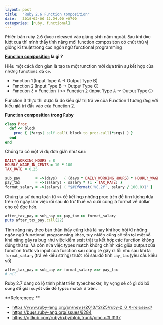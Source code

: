 ```yaml
---
layout: post
title:  "Ruby 2.6 Function Composition"
date:   2019-03-06 23:54:00 +0700
categories: [ruby, functional]
---
```


Phiên bản ruby 2.6 được released vào giáng sinh năm ngoái. Sau khi đọc lướt qua thì mình thấy tính năng mới function composition có chút thú vị giống kĩ thuật trong các ngôn ngữ functional programming

**[Function composition](https://en.wikipedia.org/wiki/Function_composition) là gì ?**

Hiểu một cách đơn giản là tạo ra một function mới dựa trên sự kết hợp của những functions đã có.

- Function 1                                                 (Input Type A -> Output Type B)
- Function 2                                                 (Input Type B -> Output Type C)
- Function 3 = Function 1 >> Function 2 (Input Type A -> Output Type C)

Function 3 thực thi được là do kiểu giá trị trả về của Function 1 tương ứng với kiểu giá trị đầu vào của Function 2.

**Function composition trong Ruby**

```ruby
class Proc
  def << block
    proc { |*args| self.call( block.to_proc.call(*args) ) }
  end
end
```

Chúng ta có một ví dụ đơn giản như sau:

```ruby
DAILY_WORKING_HOURS = 8
HOURLY_WAGE_IN_CENTS = 10 * 100
TAX_RATE = 0.25

sub_pay       = ->(days)   { (days * DAILY_WORKING_HOURS) * HOURLY_WAGE_IN_CENTS }
pay_tax       = ->(salary) { salary * (1 - TAX_RATE) }
format_salary = ->(salary) { "$#{format('%0.2f', salary / 100.0)}" }
```

Chúng ta sử dụng toán tử `>>` để kết hợp những proc trên để tính lương dựa trên số ngày làm việc rồi sau đó trừ thuế và cuối cùng là format về dollar cho dễ đọc hơn.

```ruby
after_tax_pay = sub_pay >> pay_tax >> format_salary
puts after_tax_pay.call(22)
```

Tính năng này theo bản thân thấy cũng khá là hay khi học hỏi từ những ngôn ngữ functional programming khác, tuy nhiên cũng sẽ tồn tại một số khả năng gây ra bug như việc kiểm soát trật tự kết hợp các function không đúng thứ tự. Và còn nữa việc types match không chính xác giữa output của function trước và input của function sau cũng sẽ gây ra lỗi như sau khi ta `format_salary` (trả về kiểu string) trước rồi sau đó tính `pay_tax` (yêu cầu kiểu số)

```ruby
after_tax_pay = sub_pay >> format_salary >>> pay_tax
# nil
```

Ruby 2.7 đang có lộ trình phát triển typechecker, hy vọng sẽ có gì đó bổ sung để giải quyết vấn đề types match ở trên.

**References: **

- https://www.ruby-lang.org/en/news/2018/12/25/ruby-2-6-0-released/
- https://bugs.ruby-lang.org/issues/6284
- https://github.com/ruby/ruby/blob/trunk/proc.c#L3137
